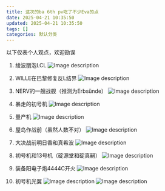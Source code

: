 ```yaml
---
title: 这次的ba 6th pv吃了不少Eva的点
date: 2025-04-21 10:35:50
updated: 2025-04-21 10:35:50
tags: []
categories: 默认分类
---
```


以下仅表个人观点，欢迎勘误

1. 绫波丽泡LCL
![Image description](https://s.rmimg.com/2025-04-21/1745221853-895725-2025-04-21-153511.png)

2. WILLE在巴黎修复反L结界
![Image description](https://s.rmimg.com/2025-04-21/1745223009-343942-2025-04-21-153637.png)

3. NERV的一艘战舰（推测为Erbsünde）
![Image description](https://s.rmimg.com/2025-04-21/1745223105-626384-2025-04-21-153832.png)

4. 暴走的初号机
![Image description](https://s.rmimg.com/2025-04-21/1745223167-554678-2025-04-21-153951.png)

5. 量产机
![Image description](https://s.rmimg.com/2025-04-21/1745223179-105679-2025-04-21-154025.png)

6. 屋岛作战前（虽然人数不对）
![Image description](https://s.rmimg.com/2025-04-21/1745223201-309792-2025-04-21-154039.png)

7. 大决战前明日香和真希波
![Image description](https://s.rmimg.com/2025-04-21/1745223324-691409-2025-04-21-154126.png)

8. 初号机和13号机（碇源堂和碇真嗣）
![Image description](https://s.rmimg.com/2025-04-21/1745223444-926117-2025-04-21-154201.png)

9. 装备阳电子炮4444C开火
![Image description](https://s.rmimg.com/2025-04-21/1745223582-250486-2025-04-21-154330.png)

10. 初号机光翼
![Image description](https://s.rmimg.com/2025-04-21/1745223659-685648-2025-04-21-154428.png)
![Image description](https://s.rmimg.com/2025-04-21/1745223661-64023-2025-04-21-154444.png)

